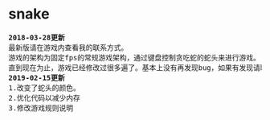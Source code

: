 # snake
<pre>
<b>2018-03-28更新</b>
最新版请在游戏内查看我的联系方式。
游戏的架构为固定fps的常规游戏架构，通过键盘控制贪吃蛇的蛇头来进行游戏。
直到现在为止，游戏已经修改过很多遍了。基本上没有再发现bug，如果有发现请联系一下我。
<b>2019-02-15更新</b>
1.改变了蛇头的颜色。
2.优化代码以减少内存
3.修改游戏规则说明
</pre>